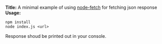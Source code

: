 **Title:**
A minimal example of using [node-fetch](https://www.npmjs.com/package/node-fetch) for fetching json response
**Usage:**
```
npm install
node index.js <url>
```
Response shoud be printed out in your console.
